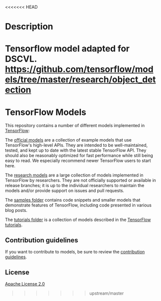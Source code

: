 <<<<<<< HEAD
# Description
Tensorflow model adapted for DSCVL. 
https://github.com/tensorflow/models/tree/master/research/object_detection
=======
# TensorFlow Models

This repository contains a number of different models implemented in [TensorFlow](https://www.tensorflow.org):

The [official models](official) are a collection of example models that use TensorFlow's high-level APIs. They are intended to be well-maintained, tested, and kept up to date with the latest stable TensorFlow API. They should also be reasonably optimized for fast performance while still being easy to read. We especially recommend newer TensorFlow users to start here.

The [research models](https://github.com/tensorflow/models/tree/master/research) are a large collection of models implemented in TensorFlow by researchers. They are not officially supported or available in release branches; it is up to the individual researchers to maintain the models and/or provide support on issues and pull requests.

The [samples folder](samples) contains code snippets and smaller models that demonstrate features of TensorFlow, including code presented in various blog posts.

The [tutorials folder](tutorials) is a collection of models described in the [TensorFlow tutorials](https://www.tensorflow.org/tutorials/).

## Contribution guidelines

If you want to contribute to models, be sure to review the [contribution guidelines](CONTRIBUTING.md).

## License

[Apache License 2.0](LICENSE)
>>>>>>> upstream/master
